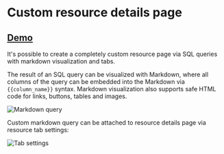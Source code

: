 # Custom resource details page

## [Demo](https://motor-admin.herokuapp.com/demo/queries/17?country_id=15)

It's possible to create a completely custom resource page via SQL queries with markdown visualization and tabs.

The result of an SQL query can be visualized with Markdown, where all columns of the query can be embedded into the Markdown via `{{column_name}}` syntax. Markdown visualization also supports safe HTML code for links, buttons, tables and images.

![Markdown query](https://user-images.githubusercontent.com/5418788/125581947-e0707682-bd5b-4d3b-bbdc-8e53ecb41a11.png)

Custom markdown query can be attached to resource details page via resource tab settings:

![Tab settings](https://user-images.githubusercontent.com/5418788/125582726-33d6f2df-b37b-46de-ae7c-7972b95ec4a6.png)
